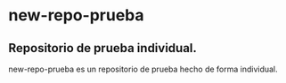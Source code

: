 # new-repo-prueba

## Repositorio de prueba individual.

new-repo-prueba es un repositorio de prueba hecho de forma individual.
